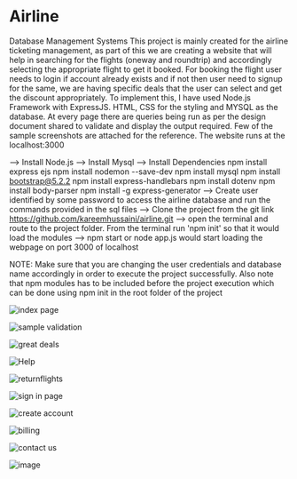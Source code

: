 # Airline
Database Management Systems 
This project is mainly created for the airline ticketing management, as part of this we are creating a website that will help in searching for the flights (oneway and roundtrip) and accordingly selecting the appropriate flight to get it booked. For booking the flight user needs to login if account already exists and if not then user need to signup for the same, we are having specific deals that the user can select and get the discount appropriately.
To implement this, I have used Node.js Framework with ExpressJS. HTML, CSS for the styling and MYSQL as the database.
At every page there are queries being run as per the design document shared to validate and display the output required. Few of the sample screenshots are attached for the reference.
The website runs at the localhost:3000 

--> Install Node.js
--> Install Mysql
--> Install Dependencies
npm install express ejs
npm install nodemon --save-dev
npm install mysql
npm install bootstrap@5.2.2
npm install express-handlebars
npm install dotenv
npm install body-parser
npm install -g express-generator
--> Create user identified by some password to access the airline database and run the commands provided in the sql files
--> Clone the project from the git link https://github.com/kareemhussaini/airline.git
--> open the terminal and route to the project folder. From the terminal run 'npm init' so that it would load the modules
--> npm start or node app.js would start loading the webpage on port 3000 of localhost

NOTE: Make sure that you are changing the user credentials and database name accordingly in order to execute the project successfully. Also note that npm modules has to be included before the project execution which can be done using npm init in the root folder of the project
 
![index page](https://user-images.githubusercontent.com/36721989/203214946-8c47ed18-d979-4866-b7a3-2c307b328648.png)



![sample validation](https://user-images.githubusercontent.com/36721989/203214964-4c6e3689-8ffa-4682-8b13-4d2b64f7740e.png)



![great deals](https://user-images.githubusercontent.com/36721989/203215593-5a9f855a-994c-46c1-885d-6c6791b41692.png)


![Help](https://user-images.githubusercontent.com/36721989/203215835-68181dee-5c2b-4e2c-8180-582ed4e1b3ed.png)



![returnflights](https://user-images.githubusercontent.com/36721989/203215584-08fde405-9714-4d8b-8868-aeff7691e057.png)



![sign in page](https://user-images.githubusercontent.com/36721989/203215609-9361faf2-c24d-4760-ab7b-0702243c3773.png)



![create account](https://user-images.githubusercontent.com/36721989/203215634-b54534e0-256e-4e41-88dd-d01199523df2.png)



![billing](https://user-images.githubusercontent.com/36721989/203215666-0233668d-8d4a-4e87-ba30-28ef0693d6dc.png)



![contact us](https://user-images.githubusercontent.com/36721989/203215653-510c5b0c-82cd-46bc-a943-4cc51a9fdae9.png)



![image](https://user-images.githubusercontent.com/36721989/203216758-4e0c3cdb-871e-4c9e-b445-ad131a8983df.png)






